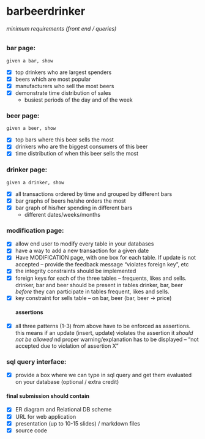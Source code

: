 # barbeerdrinker

###### minimum requirements (front end / queries)

### bar page:
`given a bar, show`
- [x] top drinkers who are largest spenders
- [x] beers which are most popular
- [x] manufacturers who sell the most beers
- [x] demonstrate time distribution of sales
  - busiest periods of the day and of the week

### beer page:
`given a beer, show`
- [x] top bars where this beer sells the most
- [x] drinkers who are the biggest consumers of this beer
- [x] time distribution of when this beer sells the most

### drinker page:
`given a drinker, show`
  - [x] all transactions ordered by time and grouped by different bars
  - [x] bar graphs of beers he/she orders the most
  - [x] bar graph of his/her spending in different bars
    - different dates/weeks/months

### modification page:
- [x] allow end user to modify every table in your databases
- [x] have a way to add a new transaction for a given date
- [x] Have MODIFICATION page, with one box for each table. If update is not accepted – provide the feedback message “violates foreign key”, etc
- [x] the integrity constraints should be implemented
- [x] foreign keys for each of the three tables – frequents, likes and sells. drinker, bar and beer should be present in tables drinker, bar, beer *before* they can participate in tables frequent, likes and sells.
- [x] key constraint for sells table – on bar, beer (bar, beer -> price)
  #### assertions
- [x] all three patterns (1-3) from above have to be enforced as assertions. this means if an update (insert, update) violates the assertion it *should not be allowed* nd proper warning/explanation has to be displayed – “not accepted due to violation of assertion X”

### sql query interface:
- [x] provide a box where we can type in sql query and get them evaluated on your database (optional / extra credit)

#### final submission should contain
- [x] ER diagram and Relational DB scheme
- [x] URL for web application
- [x] presentation (up to 10-15 slides) / markdown files
- [x] source code
